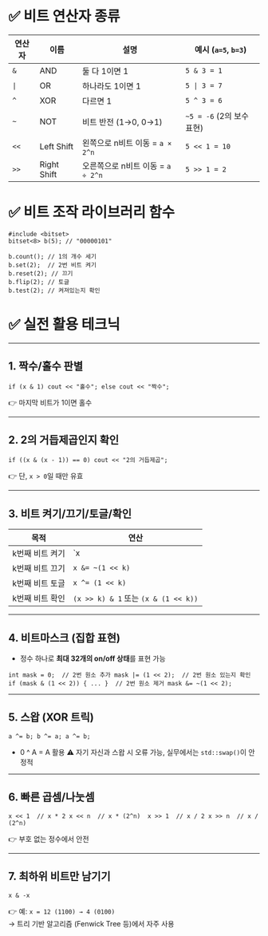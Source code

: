 # ✅ 비트 연산자 종류

| 연산자  | 이름          | 설명                       | 예시 (`a=5`, `b=3`)    |
| ---- | ----------- | ------------------------ | -------------------- |
| `&`  | AND         | 둘 다 1이면 1                | `5 & 3 = 1`          |
| `\|` | OR          | 하나라도 1이면 1               | `5 \| 3 = 7`         |
| `^`  | XOR         | 다르면 1                    | `5 ^ 3 = 6`          |
| `~`  | NOT         | 비트 반전 (1→0, 0→1)         | `~5 = -6` (2의 보수 표현) |
| `<<` | Left Shift  | 왼쪽으로 n비트 이동 = `a × 2^n`  | `5 << 1 = 10`        |
| `>>` | Right Shift | 오른쪽으로 n비트 이동 = `a ÷ 2^n` | `5 >> 1 = 2`         |


# ✅ 비트 조작 라이브러리 함수
```
#include <bitset>
bitset<8> b(5); // "00000101"

b.count(); // 1의 개수 세기
b.set(2);  // 2번 비트 켜기
b.reset(2); // 끄기
b.flip(2); // 토글
b.test(2); // 켜져있는지 확인

```

# ✅ 실전 활용 테크닉

---

## 1. **짝수/홀수 판별**


`if (x & 1) cout << "홀수"; else cout << "짝수";`

👉 마지막 비트가 1이면 홀수

---

## 2. **2의 거듭제곱인지 확인**


`if ((x & (x - 1)) == 0) cout << "2의 거듭제곱";`

👉 단, `x > 0`일 때만 유효

---

## 3. **비트 켜기/끄기/토글/확인**

| 목적        | 연산                                 |
| --------- | ---------------------------------- |
| k번째 비트 켜기 | `x                                 |
| k번째 비트 끄기 | `x &= ~(1 << k)`                   |
| k번째 비트 토글 | `x ^= (1 << k)`                    |
| k번째 비트 확인 | `(x >> k) & 1` 또는 `(x & (1 << k))` |

---

## 4. **비트마스크 (집합 표현)**

- 정수 하나로 **최대 32개의 on/off 상태**를 표현 가능
    


`int mask = 0;  // 2번 원소 추가 mask |= (1 << 2);  // 2번 원소 있는지 확인 if (mask & (1 << 2)) { ... }  // 2번 원소 제거 mask &= ~(1 << 2);`

---

## 5. **스왑 (XOR 트릭)**

`a ^= b; b ^= a; a ^= b;`
- 0 ^ A = A 활용 
⚠️ 자기 자신과 스왑 시 오류 가능, 실무에서는 `std::swap()`이 안정적

---

## 6. **빠른 곱셈/나눗셈**

`x << 1  // x * 2 x << n  // x * (2^n)  x >> 1  // x / 2 x >> n  // x / (2^n)`

👉 부호 없는 정수에서 안전

---

## 7. **최하위 비트만 남기기**

`x & -x`

👉 예: `x = 12 (1100) → 4 (0100)`  
→ 트리 기반 알고리즘 (Fenwick Tree 등)에서 자주 사용